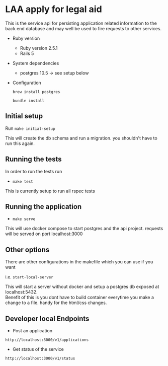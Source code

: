 # LAA apply for legal aid

This is the service api for persisting application related information to the back end database and
may well be used to fire requests to other services.

* Ruby version 
    * Ruby version 2.5.1
    * Rails 5


* System dependencies
    * postgres 10.5  -> see setup below

* Configuration
   
    ```brew install postgres```
    
    ```bundle install```



## Initial setup

Run ```make initial-setup```

This will create the db schema  and run a  migration. you shouldn't have to run this again.

## Running the tests

In order to run the tests run

 * ```make test```
 
 This is currently setup to run all rspec tests

## Running the application

 * ```make serve```
 
 This will use docker compose to start postgres and the api project.
 requests will be served on port localhost:3000
 

## Other options

There are other configurations in the makefile which you can use if you want 

i.e. ```start-local-server```

This will start a server without docker and setup a postgres db exposed at localhost:5432.  
Benefit of this is you dont have to build container everytime you make a change to a file.  handy for the html/css changes.



## Developer local Endpoints

* Post an application 

```http://localhost:3000/v1/applications```    

* Get status of the service 

```http://localhost:3000/v1/status```

        
        

    
 
   